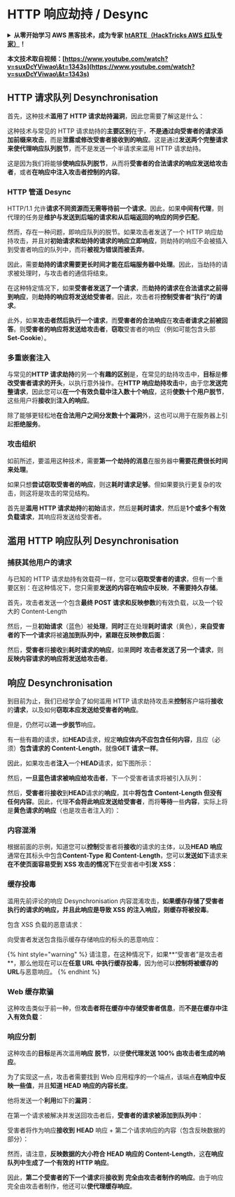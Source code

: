 # HTTP 响应劫持 / Desync

<details>

<summary><strong>从零开始学习 AWS 黑客技术，成为专家</strong> <a href="https://training.hacktricks.xyz/courses/arte"><strong>htARTE（HackTricks AWS 红队专家）</strong></a><strong>！</strong></summary>

支持 HackTricks 的其他方式：

* 如果您想看到您的**公司在 HackTricks 中做广告**或**下载 HackTricks 的 PDF**，请查看[**订阅计划**](https://github.com/sponsors/carlospolop)!
* 获取[**官方 PEASS & HackTricks 商品**](https://peass.creator-spring.com)
* 探索[**PEASS 家族**](https://opensea.io/collection/the-peass-family)，我们的独家[**NFTs**](https://opensea.io/collection/the-peass-family)
* **加入** 💬 [**Discord 群组**](https://discord.gg/hRep4RUj7f) 或 [**电报群组**](https://t.me/peass) 或在 **Twitter** 🐦 [**@carlospolopm**](https://twitter.com/hacktricks_live) 上**关注**我们。
* 通过向 [**HackTricks**](https://github.com/carlospolop/hacktricks) 和 [**HackTricks Cloud**](https://github.com/carlospolop/hacktricks-cloud) github 仓库提交 PR 来**分享您的黑客技巧**。

</details>

**本文技术取自视频：[https://www.youtube.com/watch?v=suxDcYViwao\&t=1343s](https://www.youtube.com/watch?v=suxDcYViwao\&t=1343s)**

## HTTP 请求队列 Desynchronisation

首先，这种技术**滥用了 HTTP 请求劫持漏洞**，因此您需要了解这是什么：

这种技术与常见的 HTTP 请求劫持的**主要区别**在于，**不是通过向受害者的请求添加前缀来攻击**，而是**泄露或修改受害者接收到的响应**。这是通过**发送两个完整请求来使代理响应队列脱节**，而不是发送一个半请求来滥用 HTTP 请求劫持。

这是因为我们将能够**使响应队列脱节**，从而将**受害者的合法请求的响应发送给攻击者**，或者**在响应中注入攻击者控制的内容**。

### HTTP 管道 Desync

HTTP/1.1 允许**请求不同资源而无需等待前一个请求**。因此，如果**中间有代理**，则代理的任务是**维护与发送到后端的请求和从后端返回的响应的同步匹配**。

然而，存在一种问题，即响应队列的脱节。如果攻击者发送了一个 HTTP 响应劫持攻击，并且对**初始请求和劫持的请求的响应立即响应**，则劫持的响应不会被插入到受害者响应的队列中，而将**被视为错误而被丢弃**。

因此，需要**劫持的请求需要更长时间才能在后端服务器中处理**。因此，当劫持的请求被处理时，与攻击者的通信将结束。

在这种特定情况下，如果**受害者发送了一个请求**，而**劫持的请求在合法请求之前得到响应**，则**劫持的响应将发送给受害者**。因此，攻击者将**控制受害者“执行”的请求**。

此外，如果**攻击者然后执行一个请求**，而**受害者的合法响应**在**攻击者请求之前被回答**。则**受害者的响应将发送给攻击者**，**窃取**受害者的响应（例如可能包含头部**Set-Cookie**）。

### 多重嵌套注入

与常见的**HTTP 请求劫持**的另一个**有趣的区别**是，在常见的劫持攻击中，**目标**是**修改受害者请求的开头**，以执行意外操作。在**HTTP 响应劫持攻击**中，由于您**发送完整请求**，因此您可以**在一个有效负载中注入数十个响应**，这将**使数十个用户脱节**，这些用户将**接收**到**注入的响应**。

除了能够更轻松地**在合法用户之间分发数十个漏洞**外，这也可以用于在服务器上引起**拒绝服务**。

### 攻击组织

如前所述，要滥用这种技术，需要**第一个劫持的消息**在服务器中**需要花费很长时间来处理**。

如果只想**尝试窃取受害者的响应**，则这**耗时请求足够**。但如果要执行更复杂的攻击，则这将是攻击的常见结构。

首先是**滥用 HTTP 请求劫持**的**初始**请求，然后是**耗时请求**，然后是**1个或多个有效负载请求**，其响应将发送给受害者。

## 滥用 HTTP 响应队列 Desynchronisation

### 捕获其他用户的请求 <a href="#capturing-other-users-requests" id="capturing-other-users-requests"></a>

与已知的 HTTP 请求劫持有效载荷一样，您可以**窃取受害者的请求**，但有一个重要区别：在这种情况下，您只需要**发送的内容在响应中反映**，**不需要持久存储**。

首先，攻击者发送一个包含**最终 POST 请求和反映参数**的有效负载，以及一个较大的 Content-Length

然后，一旦**初始请求**（蓝色）被**处理**，**同时**正在处理**耗时请求**（黄色），**来自受害者的下一个请求**将被**追加到队列中，紧跟在反映参数后面**：

然后，**受害者**将**接收**到**耗时请求的响应**，如果**同时** **攻击者发送了另一个请求**，则**反映内容请求的响应将发送给攻击者**。

## 响应 Desynchronisation

到目前为止，我们已经学会了如何滥用 HTTP 请求劫持攻击来**控制**客户端将**接收**的**请求**，以及如何**窃取本应发送给受害者的响应**。

但是，仍然可以**进一步脱节**响应。

有一些有趣的请求，如**HEAD**请求，规定**响应体内不应包含任何内容**，且应（必须）**包含请求的 Content-Length**，就像**GET 请求一样**。

因此，如果攻击者**注入**一个**HEAD**请求，如下图所示：

然后，**一旦蓝色请求被响应给攻击者**，下一个受害者请求将被引入队列：

然后，**受害者**将**接收**到**HEAD**请求的**响应**，其中**将包含 Content-Length 但没有任何内容**。因此，代理**不会将此响应发送给受害者**，而将**等待**一些**内容**，实际上将是**黄色请求的响应**（也是攻击者注入的）：

### 内容混淆

根据前面的示例，知道您可以**控制**受害者将**接收**的请求的主体，以及**HEAD** **响应**通常在其标头中包含**Content-Type 和 Content-Length**，您可以**发送如下**请求来**在不使页面容易受到 XSS 攻击的情况下**在受害者中**引发 XSS**：

### 缓存投毒

滥用先前评论的响应 Desynchronisation 内容混淆攻击，**如果缓存存储了受害者执行的请求的响应，并且此响应是导致 XSS 的注入响应，则缓存将被投毒**。

包含 XSS 负载的恶意请求：

向受害者发送包含指示缓存存储响应的标头的恶意响应：

{% hint style="warning" %}
请注意，在这种情况下，如果**“受害者”是攻击者**，那么他现在可以在**任意 URL 中执行缓存投毒**，因为他可以**控制将被缓存的 URL**与恶意响应。
{% endhint %}

### Web 缓存欺骗

这种攻击类似于前一种，但**攻击者将在缓存中存储受害者信息**，而**不是在缓存中注入有效负载**：

### 响应分割

这种攻击的**目标**是再次滥用**响应** **脱节**，以便**使代理发送 100% 由攻击者生成的响应**。

为了实现这一点，攻击者需要找到 Web 应用程序的一个端点，该端点**在响应中反映一些值**，并且**知道 HEAD 响应的内容长度**。

他将发送一个**利用**如下的**漏洞**：

在第一个请求被解决并发送回攻击者后，**受害者的请求被添加到队列中**：

受害者将作为响应**接收到** **HEAD** 响应 + 第二个请求响应的内容（包含反映数据的部分）：

然而，请注意，**反映数据的大小符合 HEAD 响应的 Content-Length**，这**在响应队列中生成了一个有效的 HTTP 响应**。

因此，**第二个受害者的下一个请求**将**接收到** **完全由攻击者制作的响应**。由于响应完全由攻击者制作，他还可以**使代理缓存响应**。
